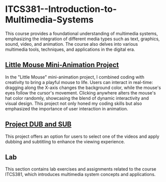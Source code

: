 # ITCS381--Introduction-to-Multimedia-Systems
This course provides a foundational understanding of multimedia systems, emphasizing the integration of different media types such as text, graphics, sound, video, and animation. The course also delves into various multimedia tools, techniques, and applications in the digital era.

## [Little Mouse Mini-Animation Project](https://github.com/Waariss/ITCS381--Introduction-to-Multimedia-Systems/tree/main/Mini-animation)
In the "Little Mouse" mini-animation project, I combined coding with creativity to bring a playful mouse to life. Users can interact in real-time: dragging along the X-axis changes the background color, while the mouse's eyes follow the cursor's movement. Clicking anywhere alters the mouse's hat color randomly, showcasing the blend of dynamic interactivity and visual design. This project not only honed my coding skills but also emphasized the importance of user interaction in animation.

## [Project DUB and SUB](https://github.com/Waariss/ITCS381--Introduction-to-Multimedia-Systems/tree/main/Project_Dub_SUb)
This project offers an option for users to select one of the videos and apply dubbing and subtitling to enhance the viewing experience.

## Lab
This section contains lab exercises and assignments related to the course ITCS381, which introduces multimedia system concepts and applications.
